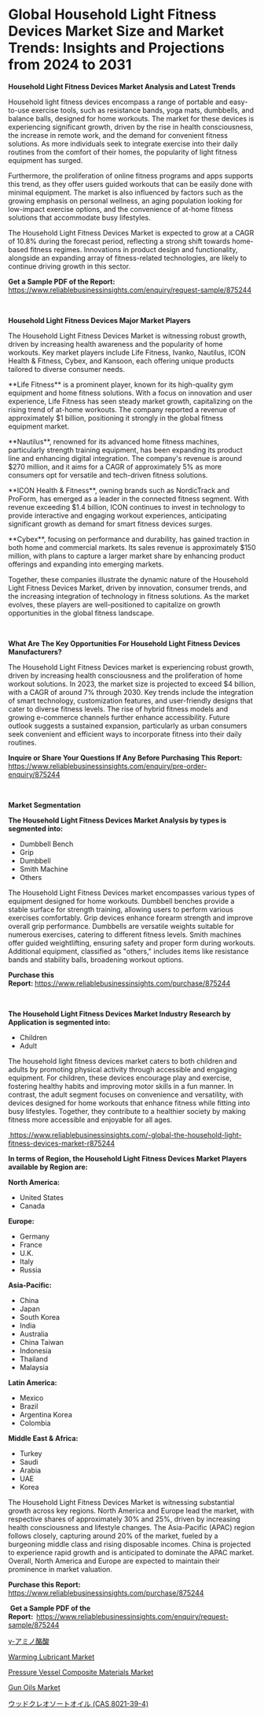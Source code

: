 <p><h1>Global Household Light Fitness Devices Market Size and Market Trends: Insights and Projections from 2024 to 2031</h1></p><p><strong>Household Light Fitness Devices Market Analysis and Latest Trends</strong></p>
<p><p>Household light fitness devices encompass a range of portable and easy-to-use exercise tools, such as resistance bands, yoga mats, dumbbells, and balance balls, designed for home workouts. The market for these devices is experiencing significant growth, driven by the rise in health consciousness, the increase in remote work, and the demand for convenient fitness solutions. As more individuals seek to integrate exercise into their daily routines from the comfort of their homes, the popularity of light fitness equipment has surged.</p><p>Furthermore, the proliferation of online fitness programs and apps supports this trend, as they offer users guided workouts that can be easily done with minimal equipment. The market is also influenced by factors such as the growing emphasis on personal wellness, an aging population looking for low-impact exercise options, and the convenience of at-home fitness solutions that accommodate busy lifestyles.</p><p>The Household Light Fitness Devices Market is expected to grow at a CAGR of 10.8% during the forecast period, reflecting a strong shift towards home-based fitness regimes. Innovations in product design and functionality, alongside an expanding array of fitness-related technologies, are likely to continue driving growth in this sector.</p></p>
<p><strong>Get a Sample PDF of the Report:&nbsp;</strong> <a href="https://www.reliablebusinessinsights.com/enquiry/request-sample/875244">https://www.reliablebusinessinsights.com/enquiry/request-sample/875244</a></p>
<p>&nbsp;</p>
<p><strong>Household Light Fitness Devices Major Market Players</strong></p>
<p><p>The Household Light Fitness Devices Market is witnessing robust growth, driven by increasing health awareness and the popularity of home workouts. Key market players include Life Fitness, Ivanko, Nautilus, ICON Health & Fitness, Cybex, and Kansoon, each offering unique products tailored to diverse consumer needs.</p><p>**Life Fitness** is a prominent player, known for its high-quality gym equipment and home fitness solutions. With a focus on innovation and user experience, Life Fitness has seen steady market growth, capitalizing on the rising trend of at-home workouts. The company reported a revenue of approximately $1 billion, positioning it strongly in the global fitness equipment market.</p><p>**Nautilus**, renowned for its advanced home fitness machines, particularly strength training equipment, has been expanding its product line and enhancing digital integration. The company's revenue is around $270 million, and it aims for a CAGR of approximately 5% as more consumers opt for versatile and tech-driven fitness solutions.</p><p>**ICON Health & Fitness**, owning brands such as NordicTrack and ProForm, has emerged as a leader in the connected fitness segment. With revenue exceeding $1.4 billion, ICON continues to invest in technology to provide interactive and engaging workout experiences, anticipating significant growth as demand for smart fitness devices surges.</p><p>**Cybex**, focusing on performance and durability, has gained traction in both home and commercial markets. Its sales revenue is approximately $150 million, with plans to capture a larger market share by enhancing product offerings and expanding into emerging markets.</p><p>Together, these companies illustrate the dynamic nature of the Household Light Fitness Devices Market, driven by innovation, consumer trends, and the increasing integration of technology in fitness solutions. As the market evolves, these players are well-positioned to capitalize on growth opportunities in the global fitness landscape.</p></p>
<p>&nbsp;</p>
<p><strong>What Are The Key Opportunities For Household Light Fitness Devices Manufacturers?</strong></p>
<p><p>The Household Light Fitness Devices market is experiencing robust growth, driven by increasing health consciousness and the proliferation of home workout solutions. In 2023, the market size is projected to exceed $4 billion, with a CAGR of around 7% through 2030. Key trends include the integration of smart technology, customization features, and user-friendly designs that cater to diverse fitness levels. The rise of hybrid fitness models and growing e-commerce channels further enhance accessibility. Future outlook suggests a sustained expansion, particularly as urban consumers seek convenient and efficient ways to incorporate fitness into their daily routines.</p></p>
<p><strong>Inquire or Share Your Questions If Any Before Purchasing This Report:</strong> <a href="https://www.reliablebusinessinsights.com/enquiry/pre-order-enquiry/875244">https://www.reliablebusinessinsights.com/enquiry/pre-order-enquiry/875244</a></p>
<p>&nbsp;</p>
<p><strong>Market Segmentation</strong></p>
<p><strong>The Household Light Fitness Devices Market Analysis by types is segmented into:</strong></p>
<p><ul><li>Dumbbell Bench</li><li>Grip</li><li>Dumbbell</li><li>Smith Machine</li><li>Others</li></ul></p>
<p><p>The Household Light Fitness Devices market encompasses various types of equipment designed for home workouts. Dumbbell benches provide a stable surface for strength training, allowing users to perform various exercises comfortably. Grip devices enhance forearm strength and improve overall grip performance. Dumbbells are versatile weights suitable for numerous exercises, catering to different fitness levels. Smith machines offer guided weightlifting, ensuring safety and proper form during workouts. Additional equipment, classified as "others," includes items like resistance bands and stability balls, broadening workout options.</p></p>
<p><strong>Purchase this Report:&nbsp;</strong><a href="https://www.reliablebusinessinsights.com/purchase/875244">https://www.reliablebusinessinsights.com/purchase/875244</a></p>
<p>&nbsp;</p>
<p><strong>The Household Light Fitness Devices Market Industry Research by Application is segmented into:</strong></p>
<p><ul><li>Children</li><li>Adult</li></ul></p>
<p><p>The household light fitness devices market caters to both children and adults by promoting physical activity through accessible and engaging equipment. For children, these devices encourage play and exercise, fostering healthy habits and improving motor skills in a fun manner. In contrast, the adult segment focuses on convenience and versatility, with devices designed for home workouts that enhance fitness while fitting into busy lifestyles. Together, they contribute to a healthier society by making fitness more accessible and enjoyable for all ages.</p></p>
<p><a href="https://www.reliablebusinessinsights.com/-global-the-household-light-fitness-devices-market-r875244">&nbsp;https://www.reliablebusinessinsights.com/-global-the-household-light-fitness-devices-market-r875244</a></p>
<p><strong>In terms of Region, the Household Light Fitness Devices Market Players available by Region are:</strong></p>
<p>
    <p> <strong> North America: </strong>
        <ul>
            <li>United States</li>
            <li>Canada</li>
        </ul>
        </p> 
    <p> <strong> Europe: </strong>
        <ul>
            <li>Germany</li>
            <li>France</li>
            <li>U.K.</li>
            <li>Italy</li>
            <li>Russia</li>
        </ul>
        </p> 
    <p> <strong> Asia-Pacific: </strong>
        <ul>
            <li>China</li>
            <li>Japan</li>
            <li>South Korea</li>
            <li>India</li>
            <li>Australia</li>
            <li>China Taiwan</li>
            <li>Indonesia</li>
            <li>Thailand</li>
            <li>Malaysia</li>
        </ul>
        </p> 
    <p> <strong> Latin America: </strong>
        <ul>
            <li>Mexico</li>
            <li>Brazil</li>
            <li>Argentina Korea</li>
            <li>Colombia</li>
        </ul>
        </p> 
    <p> <strong> Middle East & Africa: </strong>
        <ul>
            <li>Turkey</li>
            <li>Saudi</li>
            <li>Arabia</li>
            <li>UAE</li>
            <li>Korea</li>
        </ul>
    </p>
    </p>
<p><p>The Household Light Fitness Devices Market is witnessing substantial growth across key regions. North America and Europe lead the market, with respective shares of approximately 30% and 25%, driven by increasing health consciousness and lifestyle changes. The Asia-Pacific (APAC) region follows closely, capturing around 20% of the market, fueled by a burgeoning middle class and rising disposable incomes. China is projected to experience rapid growth and is anticipated to dominate the APAC market. Overall, North America and Europe are expected to maintain their prominence in market valuation.</p></p>
<p><strong>Purchase this Report: </strong><a href="https://www.reliablebusinessinsights.com/purchase/875244">https://www.reliablebusinessinsights.com/purchase/875244</a></p>
<p>&nbsp;<strong>Get a Sample PDF of the Report:&nbsp;&nbsp;</strong><a href="https://www.reliablebusinessinsights.com/enquiry/request-sample/875244">https://www.reliablebusinessinsights.com/enquiry/request-sample/875244</a></p>
<p><strong></strong></p>
<p><p><a href="https://medium.com/@zionmetz1960/%CE%B3-%E3%82%A2%E3%83%9F%E3%83%8E%E9%85%AA%E9%85%B8%E5%B8%82%E5%A0%B4-2024%E5%B9%B4%E3%81%8B%E3%82%892031%E5%B9%B4%E3%81%BE%E3%81%A7%E3%81%AE%E6%A5%AD%E7%95%8C%E3%83%88%E3%83%AC%E3%83%B3%E3%83%89%E3%81%A8%E4%BA%88%E6%B8%AC-dcb339e0354c">γ-アミノ酪酸</a></p><p><a href="https://issuu.com/reportprime-2/docs/warming-lubricant-market-size-2030._63102f69659acd">Warming Lubricant Market</a></p><p><a href="https://medium.com/@janetchuaf36/pressure-vessel-composite-materials-market-outlook-and-forecast-from-2024-to-2031-643bae741f62">Pressure Vessel Composite Materials Market</a></p><p><a href="https://issuu.com/reportprime-2/docs/gun-oils-market-size-2030.pptx_ea3cdece7b1680">Gun Oils Market</a></p><p><a href="https://medium.com/@zionmetz1960/wood-creosote-oil-cas-8021-39-4-518690b979bc">ウッドクレオソートオイル (CAS 8021-39-4)</a></p></p>